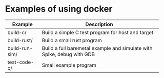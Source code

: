 # Examples of using docker

| Example               | Description |
|-----------------------|-------------|
| build-c/              | Build a simple C test program for host and target |
| build-rust/           | Build a small rust program |
| build-run-sim/        | Build a full baremetal example and simulate with Spike, debug with GDB |
| test-code-c/          | Small example program |

